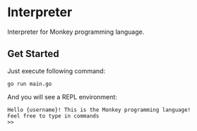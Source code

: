 # Interpreter
Interpreter for Monkey programming language.

## Get Started
Just execute following command:
```
go run main.go
```

And you will see a REPL environment:
```
Hello {username}! This is the Monkey programming language!
Feel free to type in commands
>>
```